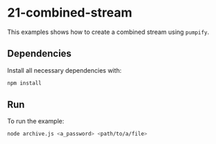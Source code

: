 # 21-combined-stream

This examples shows how to create a combined stream using `pumpify`.


## Dependencies

Install all necessary dependencies with:

```bash
npm install
```


## Run

To run the example:

```bash
node archive.js <a_password> <path/to/a/file>
```
